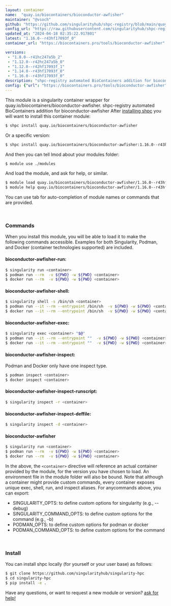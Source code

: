 ```yaml
---
layout: container
name:  "quay.io/biocontainers/bioconductor-awfisher"
maintainer: "@vsoch"
github: "https://github.com/singularityhub/shpc-registry/blob/main/quay.io/biocontainers/bioconductor-awfisher/container.yaml"
config_url: "https://raw.githubusercontent.com/singularityhub/shpc-registry/main/quay.io/biocontainers/bioconductor-awfisher/container.yaml"
updated_at: "2024-04-18 02:35:22.917801"
latest: "1.16.0--r43hf17093f_0"
container_url: "https://biocontainers.pro/tools/bioconductor-awfisher"

versions:
 - "1.8.0--r41hc247a5b_2"
 - "1.12.0--r42hc247a5b_0"
 - "1.12.0--r42hf17093f_1"
 - "1.14.0--r43hf17093f_0"
 - "1.16.0--r43hf17093f_0"
description: "shpc-registry automated BioContainers addition for bioconductor-awfisher"
config: {"url": "https://biocontainers.pro/tools/bioconductor-awfisher", "maintainer": "@vsoch", "description": "shpc-registry automated BioContainers addition for bioconductor-awfisher", "latest": {"1.16.0--r43hf17093f_0": "sha256:bbf056451ca80da4a8b49ca9337a796d84923ad4e0712982ef409227c941de85"}, "tags": {"1.8.0--r41hc247a5b_2": "sha256:6090af056d0a6816db0c0dd1a4217fc2021a2ea051d2696abb4519402fa094c4", "1.12.0--r42hc247a5b_0": "sha256:9f9d1992780505781f2a1f48ba5422d9ad62a89588c5dae075d72f7a6dfb61ec", "1.12.0--r42hf17093f_1": "sha256:5d08ee8239385ec8321e0afe695ca4ca7bb4e61d77c450d3298ccce6b08f4523", "1.14.0--r43hf17093f_0": "sha256:74d93e9cbaa5330efad1e58ccaeb085afc867bf02115d46fdb7e5e1146ce60b7", "1.16.0--r43hf17093f_0": "sha256:bbf056451ca80da4a8b49ca9337a796d84923ad4e0712982ef409227c941de85"}, "docker": "quay.io/biocontainers/bioconductor-awfisher"}
---
```


This module is a singularity container wrapper for quay.io/biocontainers/bioconductor-awfisher.
shpc-registry automated BioContainers addition for bioconductor-awfisher
After [installing shpc](#install) you will want to install this container module:


```bash
$ shpc install quay.io/biocontainers/bioconductor-awfisher
```

Or a specific version:

```bash
$ shpc install quay.io/biocontainers/bioconductor-awfisher:1.16.0--r43hf17093f_0
```

And then you can tell lmod about your modules folder:

```bash
$ module use ./modules
```

And load the module, and ask for help, or similar.

```bash
$ module load quay.io/biocontainers/bioconductor-awfisher/1.16.0--r43hf17093f_0
$ module help quay.io/biocontainers/bioconductor-awfisher/1.16.0--r43hf17093f_0
```

You can use tab for auto-completion of module names or commands that are provided.

<br>

### Commands

When you install this module, you will be able to load it to make the following commands accessible.
Examples for both Singularity, Podman, and Docker (container technologies supported) are included.

#### bioconductor-awfisher-run:

```bash
$ singularity run <container>
$ podman run --rm  -v ${PWD} -w ${PWD} <container>
$ docker run --rm  -v ${PWD} -w ${PWD} <container>
```

#### bioconductor-awfisher-shell:

```bash
$ singularity shell -s /bin/sh <container>
$ podman run --it --rm --entrypoint /bin/sh  -v ${PWD} -w ${PWD} <container>
$ docker run --it --rm --entrypoint /bin/sh  -v ${PWD} -w ${PWD} <container>
```

#### bioconductor-awfisher-exec:

```bash
$ singularity exec <container> "$@"
$ podman run --it --rm --entrypoint ""  -v ${PWD} -w ${PWD} <container> "$@"
$ docker run --it --rm --entrypoint ""  -v ${PWD} -w ${PWD} <container> "$@"
```

#### bioconductor-awfisher-inspect:

Podman and Docker only have one inspect type.

```bash
$ podman inspect <container>
$ docker inspect <container>
```

#### bioconductor-awfisher-inspect-runscript:

```bash
$ singularity inspect -r <container>
```

#### bioconductor-awfisher-inspect-deffile:

```bash
$ singularity inspect -d <container>
```



#### bioconductor-awfisher

```bash
$ singularity run <container>
$ podman run --rm  -v ${PWD} -w ${PWD} <container>
$ docker run --rm  -v ${PWD} -w ${PWD} <container>
```


In the above, the `<container>` directive will reference an actual container provided
by the module, for the version you have chosen to load. An environment file in the
module folder will also be bound. Note that although a container
might provide custom commands, every container exposes unique exec, shell, run, and
inspect aliases. For anycommands above, you can export:

 - SINGULARITY_OPTS: to define custom options for singularity (e.g., --debug)
 - SINGULARITY_COMMAND_OPTS: to define custom options for the command (e.g., -b)
 - PODMAN_OPTS: to define custom options for podman or docker
 - PODMAN_COMMAND_OPTS: to define custom options for the command

<br>

### Install

You can install shpc locally (for yourself or your user base) as follows:

```bash
$ git clone https://github.com/singularityhub/singularity-hpc
$ cd singularity-hpc
$ pip install -e .
```

Have any questions, or want to request a new module or version? [ask for help!](https://github.com/singularityhub/singularity-hpc/issues)